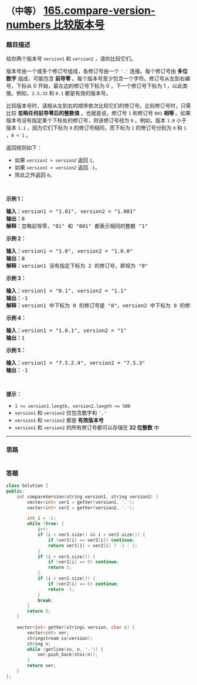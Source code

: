 # `（中等）` [165.compare-version-numbers 比较版本号](https://leetcode-cn.com/problems/compare-version-numbers/)

### 题目描述
<div class="notranslate"><p>给你两个版本号 <code>version1</code> 和 <code>version2</code> ，请你比较它们。</p>

<p>版本号由一个或多个修订号组成，各修订号由一个 <code>'.'</code> 连接。每个修订号由 <strong>多位数字</strong> 组成，可能包含 <strong>前导零</strong> 。每个版本号至少包含一个字符。修订号从左到右编号，下标从 0 开始，最左边的修订号下标为 0 ，下一个修订号下标为 1 ，以此类推。例如，<code>2.5.33</code> 和 <code>0.1</code> 都是有效的版本号。</p>

<p>比较版本号时，请按从左到右的顺序依次比较它们的修订号。比较修订号时，只需比较 <strong>忽略任何前导零后的整数值</strong> 。也就是说，修订号 <code>1</code> 和修订号 <code>001</code> <strong>相等 </strong>。如果版本号没有指定某个下标处的修订号，则该修订号视为 <code>0</code> 。例如，版本 <code>1.0</code> 小于版本 <code>1.1</code> ，因为它们下标为 <code>0</code> 的修订号相同，而下标为 <code>1</code> 的修订号分别为 <code>0</code> 和 <code>1</code> ，<code>0 &lt; 1</code> 。</p>

<p>返回规则如下：</p>

<ul>
	<li>如果&nbsp;<code><em>version1&nbsp;</em>&gt;&nbsp;<em>version2</em></code>&nbsp;返回&nbsp;<code>1</code>，</li>
	<li>如果&nbsp;<code><em>version1&nbsp;</em>&lt;&nbsp;<em>version2</em></code> 返回 <code>-1</code>，</li>
	<li>除此之外返回 <code>0</code>。</li>
</ul>

<p>&nbsp;</p>

<p><strong>示例 1：</strong></p>

<pre><strong>输入：</strong>version1 = "1.01", version2 = "1.001"
<strong>输出：</strong>0
<strong>解释：</strong>忽略前导零，"01" 和 "001" 都表示相同的整数 "1"
</pre>

<p><strong>示例 2：</strong></p>

<pre><strong>输入：</strong>version1 = "1.0", version2 = "1.0.0"
<strong>输出：</strong>0
<strong>解释：</strong>version1 没有指定下标为 2 的修订号，即视为 "0"
</pre>

<p><strong>示例 3：</strong></p>

<pre><strong>输入：</strong>version1 = "0.1", version2 = "1.1"
<strong>输出：</strong>-1
<strong>解释：</strong>version1 中下标为 0 的修订号是 "0"，version2 中下标为 0 的修订号是 "1" 。0 &lt; 1，所以 version1 &lt; version2
</pre>

<p><strong>示例 4：</strong></p>

<pre><strong>输入：</strong>version1 = "1.0.1", version2 = "1"
<strong>输出：</strong>1
</pre>

<p><strong>示例 5：</strong></p>

<pre><strong>输入：</strong>version1 = "7.5.2.4", version2 = "7.5.3"
<strong>输出：</strong>-1
</pre>

<p>&nbsp;</p>

<p><strong>提示：</strong></p>

<ul>
	<li><code>1 &lt;= version1.length, version2.length &lt;= 500</code></li>
	<li><code>version1</code> 和 <code>version2</code> 仅包含数字和 <code>'.'</code></li>
	<li><code>version1</code> 和 <code>version2</code> 都是 <strong>有效版本号</strong></li>
	<li><code>version1</code> 和 <code>version2</code> 的所有修订号都可以存储在 <strong>32 位整数</strong> 中</li>
</ul>
</div>

---
### 思路
```
```



### 答题
``` C++
class Solution {
public:
    int compareVersion(string version1, string version2) {
        vector<int> ver1 = getVer(version1, '.');
        vector<int> ver2 = getVer(version2, '.');

        int i = -1;
        while (true) {
            i++;
            if (i < ver1.size() && i < ver2.size()) {
                if (ver1[i] == ver2[i]) continue;
                return ver1[i] < ver2[i] ? -1 : 1;
            }
            if (i < ver1.size()) {
                if (ver1[i] == 0) continue;
                return 1;
            }
            if (i < ver2.size()) {
                if (ver2[i] == 0) continue;
                return -1;
            }
            break;
        }
        return 0;
    }

    vector<int> getVer(string& version, char c) {
        vector<int> ver;
        stringstream ss(version);
        string n;
        while (getline(ss, n, '.')) {
            ver.push_back(stoi(n));
        }
        return ver;
    }
};
```




